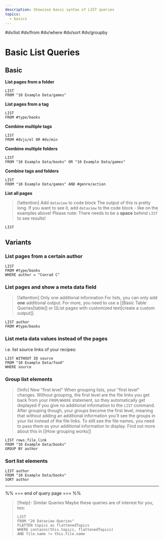 ```yaml
---
description: Showcase basic syntax of LIST queries
topics:
  - basics
---
```

#dv/list #dv/from #dv/where #dv/sort #dv/groupby 


# Basic List Queries

## Basic 
**List pages from a folder**
```dataview
LIST
FROM "10 Example Data/games"
```

**List pages from a tag**
```dataview
LIST
FROM #type/books 
```

**Combine multiple tags**
```dataview
LIST
FROM #dvjs/el OR #dv/min 
```

**Combine multiple folders**
```dataview
LIST
FROM "10 Example Data/books" OR "10 Example Data/games"
```

**Combine tags and folders**
```dataview
LIST
FROM "10 Example Data/games" AND #genre/action  
```

**List all pages**

> [!attention] Add `dataview` to code block
> The output of this is pretty long. If you want to see it, add `dataview` to the code block - like on the examples above!
> Please note: There needs to be a **space** behind `LIST` to see results!

```
LIST 
```

## Variants

### List pages from a certain author

```dataview
LIST
FROM #type/books 
WHERE author = "Conrad C"
```

### List pages and show a meta data field

> [!attention] Only one additional information
> For lists, you can only add **one** additional output. For more, you need to use a [[Basic Table Queries|table]] or [[List pages with customized text|create a custom output]].

```dataview
LIST author
FROM #type/books
```

### List meta data values instead of the pages

i.e. list source links of your recipes:

```dataview
LIST WITHOUT ID source
FROM "10 Example Data/food"
WHERE source
```

### Group list elements

> [!info] New "first level"
> When grouping lists, your "first level" changes. Without grouping, the first level are the file links you get back from your `FROM/WHERE` statement, so they automatically get displayed if you give no additional information to the `LIST` command.
> After grouping though, your _groups_ become the first level, meaning that without adding an additional information you'll see the groups in your list instead of the file links. To still see the file names, you need to pass them as your additional information to display. Find out more about this in [[How grouping works]]

```dataview
LIST rows.file.link
FROM "10 Example Data/books"
GROUP BY author
```

### Sort list elements

```dataview
LIST author
FROM "10 Example Data/books"
SORT author
```

---
%% === end of query page === %%
> [!help]- Similar Queries
> Maybe these queries are of interest for you, too:
> ```dataview
> LIST
> FROM "20 Dataview Queries"
> FLATTEN topics as flattenedTopics
> WHERE contains(this.topics, flattenedTopics)
> AND file.name != this.file.name
> ```